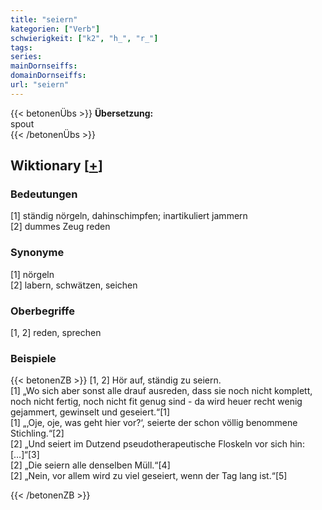```yaml
---
title: "seiern"
kategorien: ["Verb"]
schwierigkeit: ["k2", "h_", "r_"]
tags:
series:
mainDornseiffs:
domainDornseiffs:
url: "seiern"
---
```


{{< betonenÜbs >}}
**Übersetzung:**  
spout  
{{< /betonenÜbs >}}

## Wiktionary [[+](https://de.wiktionary.org/wiki/seiern)]

### Bedeutungen
[1] ständig nörgeln, dahinschimpfen; inartikuliert jammern  
[2] dummes Zeug reden  

### Synonyme
[1] nörgeln  
[2] labern, schwätzen, seichen  

### Oberbegriffe
[1, 2] reden, sprechen  

### Beispiele
{{< betonenZB >}}
[1, 2] Hör auf, ständig zu seiern.  
[1] „Wo sich aber sonst alle drauf ausreden, dass sie noch nicht komplett, noch nicht fertig, noch nicht fit genug sind - da wird heuer recht wenig gejammert, gewinselt und geseiert.“[1]  
[1] „‚Oje, oje, was geht hier vor?‘, seierte der schon völlig benommene Stichling.“[2]  
[2] „Und seiert im Dutzend pseudotherapeutische Floskeln vor sich hin:[…]“[3]  
[2] „Die seiern alle denselben Müll.“[4]  
[2] „Nein, vor allem wird zu viel geseiert, wenn der Tag lang ist.“[5]  

{{< /betonenZB >}}

